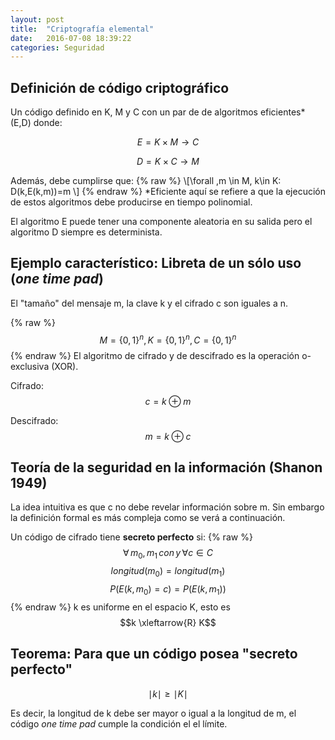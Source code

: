 ```yaml
---
layout: post
title:  "Criptografía elemental"
date:   2016-07-08 18:39:22
categories: Seguridad
---
```

Definición de código criptográfico
----------------------------------

Un código definido en K, M y C con un par de de algoritmos eficientes* (E,D) donde:

$$E=K\times M\rightarrow  C$$

$$D=K\times C\rightarrow M$$

Además, debe cumplirse que:
{% raw %}
\\[\forall \,m \in M, k\in K: D(k,E(k,m))=m \\]
{% endraw %}
*Eficiente aquí se refiere a que la ejecución de estos algoritmos debe producirse en tiempo polinomial.

El algoritmo E puede tener una componente aleatoria en su salida pero el algoritmo D siempre es determinista.

Ejemplo característico: Libreta de un sólo uso (*one time pad*)
---------------------------------------------------------------
El "tamaño" del mensaje m, la clave k y el cifrado c son iguales a n.

{% raw %}
$$M={\left\{0,1\right\}}^n, K={\left\{0,1\right\}}^n,C={\left\{0,1\right\}}^n$$
{% endraw %}
El algoritmo de cifrado y de descifrado es la operación o-exclusiva (XOR).

Cifrado: $$c=k\oplus m$$

Descifrado: $$m=k\oplus c$$

Teoría de la seguridad en la información (Shanon 1949)
------------------------------------------------------

La idea intuitiva es que c no debe revelar información sobre m. Sin embargo la definición formal es más compleja como se verá a continuación.

Un código de cifrado tiene **secreto perfecto** si:
{% raw %}
$$\forall \,m_0,m_1\, con\, y\,\forall c\in C$$
$$longitud(m_0)=longitud(m_1)$$
$$P(E(k,m_0)=c)=P(E(k,m_1))$$
{% endraw %}
k es uniforme en el espacio K, esto es $$k \xleftarrow{R} K$$

Teorema: Para que un código posea "secreto perfecto"
----------------------------------------------------
$$\mid k\mid\geq \mid K\mid$$

Es decir, la longitud de k debe ser mayor o igual a la longitud de m, el código *one time pad* cumple la condición el el límite.

